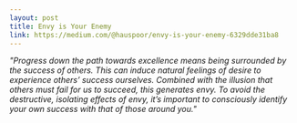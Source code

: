 ```yaml
---
layout: post
title: Envy is Your Enemy
link: https://medium.com/@hauspoor/envy-is-your-enemy-6329dde31ba8
---
```


*"Progress down the path towards excellence means being surrounded by the success of others. This can induce natural feelings of desire to experience others’ success ourselves. Combined with the illusion that others must fail for us to succeed, this generates envy. To avoid the destructive, isolating effects of envy, it’s important to consciously identify your own success with that of those around you."*
